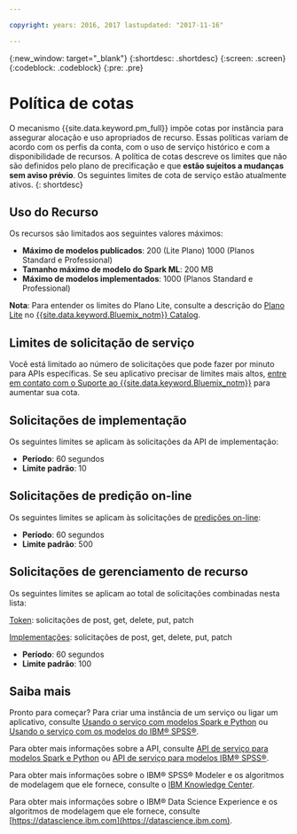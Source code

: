 ```yaml
---

copyright: years: 2016, 2017 lastupdated: "2017-11-16"

---
```


{:new_window: target="_blank"}
{:shortdesc: .shortdesc}
{:screen: .screen}
{:codeblock: .codeblock}
{:pre: .pre}

# Política de cotas

O mecanismo {{site.data.keyword.pm_full}} impõe cotas por instância para assegurar alocação e uso apropriados de recurso. Essas políticas variam de acordo com os perfis da conta, com o uso de serviço
histórico e com a disponibilidade de recursos. A política de cotas descreve os limites que não são definidos
pelo plano de precificação e que **estão sujeitos a mudanças sem aviso prévio**. Os seguintes limites de cota de serviço estão atualmente ativos.
{: shortdesc}

## Uso do Recurso

Os recursos são limitados aos seguintes valores máximos:

-  **Máximo de modelos publicados**: 200 (Lite Plano) 1000 (Planos Standard e Professional)
-  **Tamanho máximo de modelo do Spark ML**: 200 MB
-  **Máximo de modelos implementados**: 1000 (Planos Standard e Professional)

**Nota**: Para entender os limites do Plano Lite, consulte a descrição do [Plano Lite](https://console.bluemix.net/catalog/services/machine-learning) no [{{site.data.keyword.Bluemix_notm}} Catalog](https://console.bluemix.net/catalog/).

## Limites de solicitação de serviço

Você está limitado ao número de solicitações que pode fazer por minuto para APIs específicas. Se seu aplicativo precisar de limites mais altos, [entre em contato com o Suporte ao {{site.data.keyword.Bluemix_notm}}](https://support.ng.bluemix.net/) para aumentar sua cota.

## Solicitações de implementação

Os seguintes limites se aplicam às solicitações da API de implementação:

-  **Período**: 60 segundos
-  **Limite padrão**: 10

## Solicitações de predição on-line

Os seguintes limites se aplicam às solicitações de
[predições on-line](pm_service_api_spark_building.html):

-  **Período**: 60 segundos
-  **Limite padrão**: 500

## Solicitações de gerenciamento de recurso

Os seguintes limites se aplicam ao total de solicitações combinadas nesta lista:

[Token](https://watson-ml-api.mybluemix.net/#/Token): solicitações de post, get, delete,
put, patch

[Implementações](https://watson-ml-api.mybluemix.net/#/Deployments): solicitações
de post, get, delete, put, patch

-  **Período**: 60 segundos
-  **Limite padrão**: 100

## Saiba mais

Pronto para começar? Para criar uma instância de um serviço ou ligar um aplicativo, consulte [Usando o serviço com modelos Spark e Python](using_pm_service_dsx.html) ou [Usando o serviço com os modelos do IBM® SPSS®](using_pm_service.html).

Para obter mais informações sobre a API, consulte
[API de serviço para modelos Spark e Python](pm_service_api_spark.html)
ou [API de serviço para modelos IBM® SPSS®](pm_service_api_spss.html).

Para obter mais informações sobre o IBM® SPSS® Modeler e os algoritmos de modelagem que ele fornece, consulte o [IBM Knowledge Center](https://www.ibm.com/support/knowledgecenter/SS3RA7).

Para obter mais informações sobre o IBM® Data Science Experience e os algoritmos de modelagem que ele fornece, consulte [https://datascience.ibm.com](https://datascience.ibm.com).
